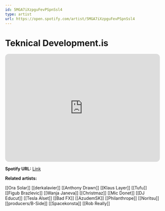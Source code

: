 ```yaml
---
id: 5MGA7iXzpguFevPSpnSsl4
type: artist
url: https://open.spotify.com/artist/5MGA7iXzpguFevPSpnSsl4
---
```

# Teknical Development.is

<iframe style="border-radius:12px" src="https://open.spotify.com/embed/artist/5MGA7iXzpguFevPSpnSsl4" width="100%" height="352" frameBorder="0" allowfullscreen="" allow="autoplay; clipboard-write; encrypted-media; fullscreen; picture-in-picture" loading="lazy"></iframe>

**Spotify URL:** [Link](https://open.spotify.com/artist/5MGA7iXzpguFevPSpnSsl4)

**Related artists:**

[[Ora Solar]]
[[derkalavier]]
[[Anthony Drawn]]
[[Klaus Layer]]
[[Tufu]]
[[Figub Brazlevic]]
[[Wanja Janeva]]
[[Christmaz]]
[[Mic Donet]]
[[DJ Educut]]
[[Tesla Alset]]
[[Bad FX]]
[[AzudemSK]]
[[Philanthrope]]
[[Noritsu]]
[[producers/B-Side]]
[[Spacekonsta]]
[[Rob Really]]
